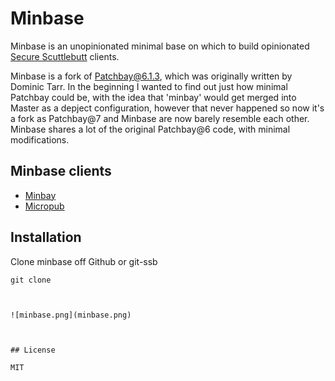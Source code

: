 # Minbase

Minbase is an unopinionated minimal base on which to build opinionated [Secure Scuttlebutt](http://scuttlebot.io) clients. 

Minbase is a fork of [Patchbay@6.1.3](https://github.com/ssbc/patchbay/commit/e3a918ef0b3864578f624ca14e12fe1cf0079b3a), which was originally written by Dominic Tarr. In the beginning I wanted to find out just how minimal Patchbay could be, with the idea that 'minbay' would get merged into Master as a depject configuration, however that never happened so now it's a fork as Patchbay@7 and Minbase are now barely resemble each other. Minbase shares a lot of the original Patchbay@6 code, with minimal modifications. 

## Minbase clients

+ [Minbay]()
+ [Micropub]()

## Installation

Clone minbase off Github or git-ssb

``` 
git clone 



![minbase.png](minbase.png)



## License

MIT





